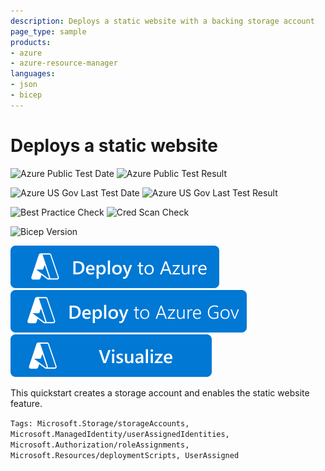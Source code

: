 ```yaml
---
description: Deploys a static website with a backing storage account
page_type: sample
products:
- azure
- azure-resource-manager
languages:
- json
- bicep
---
```

# Deploys a static website

![Azure Public Test Date](https://azurequickstartsservice.blob.core.windows.net/badges/quickstarts/microsoft.storage/storage-static-website/PublicLastTestDate.svg)
![Azure Public Test Result](https://azurequickstartsservice.blob.core.windows.net/badges/quickstarts/microsoft.storage/storage-static-website/PublicDeployment.svg)

![Azure US Gov Last Test Date](https://azurequickstartsservice.blob.core.windows.net/badges/quickstarts/microsoft.storage/storage-static-website/FairfaxLastTestDate.svg)
![Azure US Gov Last Test Result](https://azurequickstartsservice.blob.core.windows.net/badges/quickstarts/microsoft.storage/storage-static-website/FairfaxDeployment.svg)

![Best Practice Check](https://azurequickstartsservice.blob.core.windows.net/badges/quickstarts/microsoft.storage/storage-static-website/BestPracticeResult.svg)
![Cred Scan Check](https://azurequickstartsservice.blob.core.windows.net/badges/quickstarts/microsoft.storage/storage-static-website/CredScanResult.svg)

![Bicep Version](https://azurequickstartsservice.blob.core.windows.net/badges/quickstarts/microsoft.storage/storage-static-website/BicepVersion.svg)

[![Deploy To Azure](https://raw.githubusercontent.com/Azure/azure-quickstart-templates/master/1-CONTRIBUTION-GUIDE/images/deploytoazure.svg?sanitize=true)](https://portal.azure.com/#create/Microsoft.Template/uri/https%3A%2F%2Fraw.githubusercontent.com%2FAzure%2Fazure-quickstart-templates%2Fmaster%2Fquickstarts%2Fmicrosoft.storage%2Fstorage-static-website%2Fazuredeploy.json)
[![Deploy To Azure US Gov](https://raw.githubusercontent.com/Azure/azure-quickstart-templates/master/1-CONTRIBUTION-GUIDE/images/deploytoazuregov.svg?sanitize=true)](https://portal.azure.us/#create/Microsoft.Template/uri/https%3A%2F%2Fraw.githubusercontent.com%2FAzure%2Fazure-quickstart-templates%2Fmaster%2Fquickstarts%2Fmicrosoft.storage%2Fstorage-static-website%2Fazuredeploy.json)
[![Visualize](https://raw.githubusercontent.com/Azure/azure-quickstart-templates/master/1-CONTRIBUTION-GUIDE/images/visualizebutton.svg?sanitize=true)](http://armviz.io/#/?load=https%3A%2F%2Fraw.githubusercontent.com%2FAzure%2Fazure-quickstart-templates%2Fmaster%2Fquickstarts%2Fmicrosoft.storage%2Fstorage-static-website%2Fazuredeploy.json)

This quickstart creates a storage account and enables the static website feature.

`Tags: Microsoft.Storage/storageAccounts, Microsoft.ManagedIdentity/userAssignedIdentities, Microsoft.Authorization/roleAssignments, Microsoft.Resources/deploymentScripts, UserAssigned`
